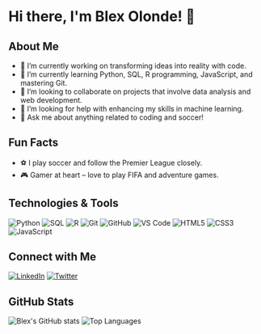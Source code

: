 # Hi there, I'm Blex Olonde! 👋

## About Me

- 🔭 I’m currently working on transforming ideas into reality with code.
- 🌱 I’m currently learning Python, SQL, R programming, JavaScript, and mastering Git.
- 👯 I’m looking to collaborate on projects that involve data analysis and web development.
- 🤔 I’m looking for help with enhancing my skills in machine learning.
- 💬 Ask me about anything related to coding and soccer!
## Fun Facts
- ⚽ I play soccer and follow the Premier League closely.
- 🎮 Gamer at heart – love to play FIFA and adventure games.


## Technologies & Tools

![Python](https://img.shields.io/badge/-Python-3776AB?style=flat-square&logo=python&logoColor=white)
![SQL](https://img.shields.io/badge/-SQL-4479A1?style=flat-square&logo=postgresql&logoColor=white)
![R](https://img.shields.io/badge/-R-276DC3?style=flat-square&logo=r&logoColor=white)
![Git](https://img.shields.io/badge/-Git-F05032?style=flat-square&logo=git&logoColor=white)
![GitHub](https://img.shields.io/badge/-GitHub-181717?style=flat-square&logo=github)
![VS Code](https://img.shields.io/badge/-VS%20Code-007ACC?style=flat-square&logo=visual-studio-code&logoColor=white)
![HTML5](https://img.shields.io/badge/-HTML5-E34F26?style=flat-square&logo=html5&logoColor=white)
![CSS3](https://img.shields.io/badge/-CSS3-1572B6?style=flat-square&logo=css3&logoColor=white)
![JavaScript](https://img.shields.io/badge/-JavaScript-black?style=flat-square&logo=javascript)


## Connect with Me

[![LinkedIn](https://img.shields.io/badge/-LinkedIn-blue?style=flat-square&logo=linkedin&logoColor=white)](https://www.linkedin.com/in/blexolonde/)
[![Twitter](https://img.shields.io/badge/-Twitter-1DA1F2?style=flat-square&logo=twitter&logoColor=white)](https://twitter.com/blexolonde)

## GitHub Stats

![Blex's GitHub stats](https://github-readme-stats.vercel.app/api?username=blexolonde&show_icons=true&theme=default)
![Top Languages](https://github-readme-stats.vercel.app/api/top-langs/?username=blexolonde&layout=compact&theme=default)
